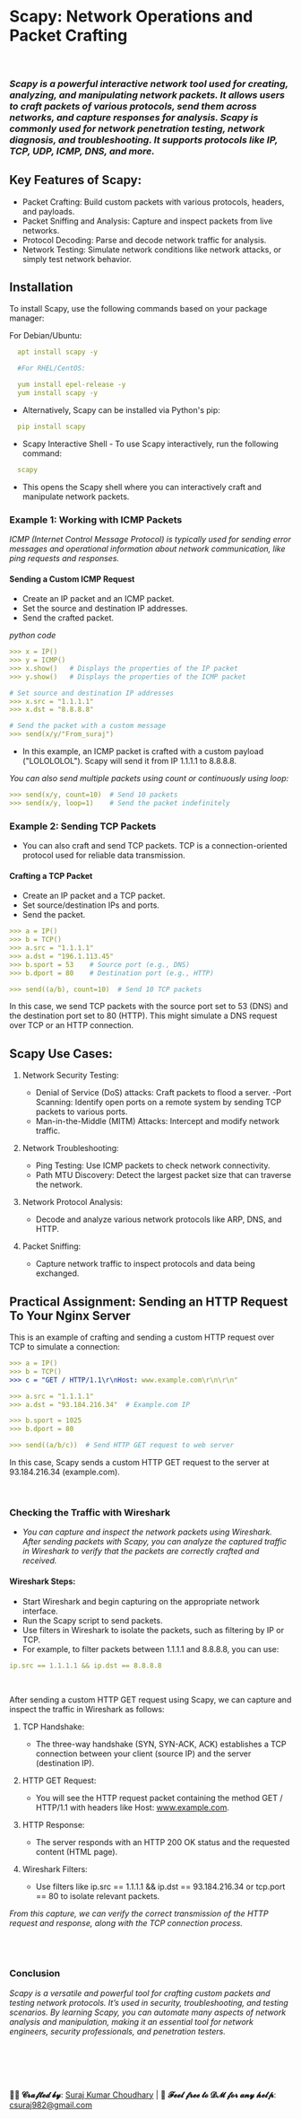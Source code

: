 # Scapy: Network Operations and Packet Crafting


<br>

### *Scapy is a powerful interactive network tool used for creating, analyzing, and manipulating network packets. It allows users to craft packets of various protocols, send them across networks, and capture responses for analysis. Scapy is commonly used for network penetration testing, network diagnosis, and troubleshooting. It supports protocols like IP, TCP, UDP, ICMP, DNS, and more.*

## Key Features of Scapy:

- Packet Crafting: Build custom packets with various protocols, headers, and payloads.
- Packet Sniffing and Analysis: Capture and inspect packets from live networks.
- Protocol Decoding: Parse and decode network traffic for analysis.
- Network Testing: Simulate network conditions like network attacks, or simply test network behavior.



## Installation
To install Scapy, use the following commands based on your package manager:

For Debian/Ubuntu:

```yml
  apt install scapy -y

  #For RHEL/CentOS:

  yum install epel-release -y
  yum install scapy -y
```
- Alternatively, Scapy can be installed via Python's pip:

```yml
  pip install scapy
```

- Scapy Interactive Shell
      - To use Scapy interactively, run the following command:

```yml
  scapy
```
  - This opens the Scapy shell where you can interactively craft and manipulate network packets.

### Example 1: Working with ICMP Packets
  *ICMP (Internet Control Message Protocol) is typically used for sending error messages and operational information about network communication, like ping requests and responses.*

#### Sending a Custom ICMP Request
  - Create an IP packet and an ICMP packet.
  - Set the source and destination IP addresses.
  - Send the crafted packet.

  *python code*
  ```yml
>>> x = IP()
>>> y = ICMP()
>>> x.show()   # Displays the properties of the IP packet
>>> y.show()   # Displays the properties of the ICMP packet

# Set source and destination IP addresses
>>> x.src = "1.1.1.1"
>>> x.dst = "8.8.8.8"

# Send the packet with a custom message
>>> send(x/y/"From_suraj")

```
  - In this example, an ICMP packet is crafted with a custom payload ("LOLOLOLOL"). Scapy will send it from IP 1.1.1.1 to 8.8.8.8.
    

*You can also send multiple packets using count or continuously using loop:*

```yml
>>> send(x/y, count=10)  # Send 10 packets
>>> send(x/y, loop=1)    # Send the packet indefinitely
```

### Example 2: Sending TCP Packets
  - You can also craft and send TCP packets. TCP is a connection-oriented protocol used for reliable data transmission.

#### Crafting a TCP Packet
- Create an IP packet and a TCP packet.
- Set source/destination IPs and ports.
- Send the packet.
```yml
>>> a = IP()
>>> b = TCP()
>>> a.src = "1.1.1.1"
>>> a.dst = "196.1.113.45"
>>> b.sport = 53    # Source port (e.g., DNS)
>>> b.dport = 80    # Destination port (e.g., HTTP)

>>> send((a/b), count=10)  # Send 10 TCP packets
```

  In this case, we send TCP packets with the source port set to 53 (DNS) and the destination port set to 80 (HTTP). This might simulate a DNS request over TCP or an HTTP connection.

## Scapy Use Cases:
1. Network Security Testing:
      - Denial of Service (DoS) attacks: Craft packets to flood a server.
    -Port Scanning: Identify open ports on a remote system by sending TCP packets to various ports.
    - Man-in-the-Middle (MITM) Attacks: Intercept and modify network traffic.

2. Network Troubleshooting:
    - Ping Testing: Use ICMP packets to check network connectivity.
    - Path MTU Discovery: Detect the largest packet size that can traverse the network.

3. Network Protocol Analysis:
    - Decode and analyze various network protocols like ARP, DNS, and HTTP.

4. Packet Sniffing:
    - Capture network traffic to inspect protocols and data being exchanged.


## Practical Assignment: Sending an HTTP Request To Your Nginx Server
This is  an example of crafting and sending a custom HTTP request over TCP to simulate a connection:

```yml
>>> a = IP()
>>> b = TCP()
>>> c = "GET / HTTP/1.1\r\nHost: www.example.com\r\n\r\n"

>>> a.src = "1.1.1.1"
>>> a.dst = "93.184.216.34"  # Example.com IP

>>> b.sport = 1025
>>> b.dport = 80

>>> send((a/b/c))  # Send HTTP GET request to web server
```
  In this case, Scapy sends a custom HTTP GET request to the server at 93.184.216.34 (example.com).

<br>
  

### Checking the Traffic with Wireshark
  - *You can capture and inspect the network packets using Wireshark. After sending packets with Scapy, you can analyze the captured traffic in Wireshark to verify that the packets are correctly crafted and received.*

#### Wireshark Steps:

- Start Wireshark and begin capturing on the appropriate network interface.
- Run the Scapy script to send packets.
- Use filters in Wireshark to isolate the packets, such as filtering by IP or TCP.
- For example, to filter packets between 1.1.1.1 and 8.8.8.8, you can use:

```yml
ip.src == 1.1.1.1 && ip.dst == 8.8.8.8
```

<br>

After sending a custom HTTP GET request using Scapy, we can capture and inspect the traffic in Wireshark as follows:

1. TCP Handshake:

    - The three-way handshake (SYN, SYN-ACK, ACK) establishes a TCP connection between your client (source IP) and the server (destination IP).

2. HTTP GET Request:

    - You will see the HTTP request packet containing the method GET / HTTP/1.1 with headers like Host: www.example.com.


3. HTTP Response:

    - The server responds with an HTTP 200 OK status and the requested content (HTML page).

4. Wireshark Filters:

    - Use filters like ip.src == 1.1.1.1 && ip.dst == 93.184.216.34 or tcp.port == 80 to isolate relevant packets.


*From this capture, we can verify the correct transmission of the HTTP request and response, along with the TCP connection process.*






<br>
<br>








### Conclusion

*Scapy is a versatile and powerful tool for crafting custom packets and testing network protocols. It’s used in security, troubleshooting, and testing scenarios. By learning Scapy, you can automate many aspects of network analysis and manipulation, making it an essential tool for network engineers, security professionals, and penetration testers.*






<br>
<br>
<br>
<br>



**👨‍💻 𝓒𝓻𝓪𝓯𝓽𝓮𝓭 𝓫𝔂**: [Suraj Kumar Choudhary](https://github.com/Surajkumar4-source) | 📩 **𝓕𝓮𝓮𝓵 𝓯𝓻𝓮𝓮 𝓽𝓸 𝓓𝓜 𝓯𝓸𝓻 𝓪𝓷𝔂 𝓱𝓮𝓵𝓹**: [csuraj982@gmail.com](mailto:csuraj982@gmail.com)





<br>



